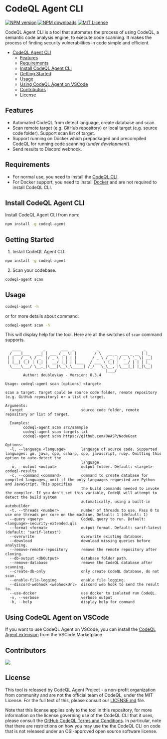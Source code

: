# CodeQL Agent CLI

[![NPM version][npm-version-image]][npm-url]
[![NPM downloads][npm-downloads-image]][npm-downloads-url]
[![MIT License][license-image]][license-url]

CodeQL Agent CLI is a tool that automates the process of using CodeQL, a semantic code analysis engine, to execute code scanning. It makes the process of finding security vulnerabilities in code simple and efficient.

- [CodeQL Agent CLI](#codeql-agent-cli)
  - [Features](#features)
  - [Requirements](#requirements)
  - [Install CodeQL Agent CLI](#install-codeql-agent-cli)
  - [Getting Started](#getting-started)
  - [Usage](#usage)
  - [Using CodeQL Agent on VSCode](#using-codeql-agent-on-vscode)
  - [Contributors](#contributors)
  - [License](#license)

## Features

- Automated CodeQL from detect language, create database and scan.
- Scan remote target (e.g. GitHub repository) or local target (e.g. source code folder). Support scan list of target.
- Support running on Docker which prepackaged and precompiled CodeQL for running code scanning (*under development*).
- Send results to Discord webhook.

## Requirements

- For normal use, you need to install the [CodeQL CLI](https://codeql.github.com/).
- For Docker support, you need to install [Docker](https://docs.docker.com/get-docker/) and are not required to install CodeQL CLI.

## Install CodeQL Agent CLI

Install CodeQL Agent CLI from npm:

```bash
npm install -g codeql-agent
```

## Getting Started

1. Install CodeQL Agent CLI.

```bash
npm install -g codeql-agent
```

2. Scan your codebase.

```bash
codeql-agent scan
```

## Usage

```bash
codeql-agent -h
```

or for more details about command:

```bash
codeql-agent scan -h
```

This will display help for the tool. Here are all the switches of `scan` command supports.

```console
   ____          _       ___  _          _                    _   
  / ___|___   __| | ___ / _ \| |        / \   __ _  ___ _ __ | |_ 
 | |   / _ \ / _` |/ _ \ | | | |       / _ \ / _` |/ _ \ '_ \| __|
 | |__| (_) | (_| |  __/ |_| | |___   / ___ \ (_| |  __/ | | | |_ 
  \____\___/ \__,_|\___|\__\_\_____| /_/   \_\__, |\___|_| |_|\__|
                                             |___/                
        Author: doublevkay - Version: 0.3.4

Usage: codeql-agent scan [options] <target>

scan a target. Target could be source code folder, remote repository (e.g. GitHub repository) or a list of target.

Arguments:
  target                          source code folder, remote repository or list of target.

  Examples:
        codeql-agent scan src/sammple
        codeql-agent scan targets.txt
        codeql-agent scan https://github.com/OWASP/NodeGoat

Options:
  -l, --language <language>       language of source code. Supported languages: go, java, cpp, csharp, cpp, javascript, ruby. Omitting this option to auto-detect the
                                  language.
  -o, --output <output>           output folder. Default: <target>-codeql-results
  -c, --command <command>         command to create database for compiled languages, omit if the only languages requested are Python and JavaScript. This specifies
                                  the build commands needed to invoke the compiler. If you don't set this variable, CodeQL will attempt to detect the build system
                                  automatically, using a built-in autobuilder
  -t, --threads <number>          number of threads to use. Pass 0 to use one threads per core on the machine. Default: 1 (default: 1)
  --query <query>                 CodeQL query to run. Default: <language>-security-extended.qls
  --format <format>               output format. Default: sarif-latest (default: "sarif-latest")
  --overwrite                     overwrite existing database.
  --download                      download missing queries before analyzing.
  --remove-remote-repository      remove the remote repository after cloning.
  --db-output <dbOutput>          database folder path.
  --remove-database               remove the CodeQL database after scanning.
  --create-db-only                only create CodeQL database, do not scan.
  --enable-file-logging           enable file logging.
  --discord-webhook <webhookUrl>  discord web hook to send the result to.
  --use-docker                    use docker to isolated run CodeQL.
  -v, --verbose                   verbose output
  -h, --help                      display help for command
```

## Using CodeQL Agent on VSCode

If you want to use CodeQL Agent on VSCode, you can install the [CodeQL Agent extension](https://marketplace.visualstudio.com/items?itemName=DoubleVKay.codeql-agent) from the VSCode Marketplace.

## Contributors

<a href="https://github.com/codeql-agent-project/codeql-agent-cli/graphs/contributors">
  <img src="https://contrib.rocks/image?repo=codeql-agent-project/codeql-agent-cli" />
</a>

## License

This tool is released by CodeQL Agent Project - a  non-profit organization from community and are not the official team of CodeQL, under the MIT License. For the full text of this, please consult our [LICENSE.md](LICENSE.md) file.

Note that this license applies only to the tool in this repository, for more information on the license governing use of the CodeQL CLI that it uses, please consult the [GitHub CodeQL Terms and Conditions](https://securitylab.github.com/tools/codeql/license/). In particular, note that there are restrictions on how you may use the the CodeQL CLI on code that is not released under an OSI-approved open source software license.

[npm-url]: https://npmjs.org/package/codeql-agent
[npm-version-image]: https://img.shields.io/npm/v/codeql-agent.svg?style=flat

[npm-downloads-image]: https://img.shields.io/npm/dm/codeql-agent.svg?style=flat
[npm-downloads-url]: https://app.fossa.com/projects/git%2Bgithub.com%2Fcodeql-agent-project%2Fcodeql-agent?ref=badge_large

[license-image]: https://img.shields.io/badge/license-MIT-blue.svg?style=flat
[license-url]: LICENSE
